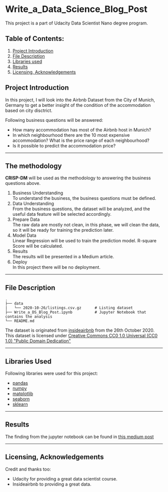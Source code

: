 # Write_a_Data_Science_Blog_Post
This project is a part of Udacity Data Scientist Nano degree program.

## **Table of Contents:**
1. [Project Introduction](README.md#project-introduction)
2. [File Description](README.md#file-description)
3. [Libraries used](README.md#libraries-used)
4. [Results](README.md#results)
5. [Licensing, Acknowledgements](README.md#licensing-acknowledgements)

## **Project Introduction**

In this project, I will look into the Airbnb Dataset from the City of Munich, Germany to get a better insight of the condition of the accommodation based on city disctrict.

Following business questions will be answered: 
- How many accommodation has most of the Airbnb host in Munich?
- In which neighbourhood there are the 10 most expensive accommodation? What is the price range of each neighbourhood?
- Is it possible to predict the accommodation price?

---

## **The methodology**
**CRISP-DM** will be used as the methodology to answering the business questions above. 
1. Business Understanding  
To understand the business, the business questions must be defined.
2. Data Understanding  
From the business questions, the dataset will be analyzed, and the useful data feature will be selected accordingly.
3. Prepare Data  
The raw data are mostly not clean, in this phase, we will clean the data, so it will be ready for training the prediction later. 
4. Model Data  
Linear Regression will be used to train the prediction model. R-square Score will be calculated.
5. Results  
The results will be presented in a Medium article.
6. Deploy  
In this project there will be no deployment.

----

## **File Description**
    .
    ├── data
    |   └── 2020-10-26/listings.csv.gz      # Listing dataset
    ├── Write_a_DS_Blog_Post.ipynb          # Jupyter Notebook that contains the analysis
    └── README.md

The dataset is originated from [insideairbnb](http://data.insideairbnb.com/germany/bv/munich/2020-10-26/data/listings.csv.gz) from the 26th October 2020. This dataset is licensed under [Creative Commons CC0 1.0 Universal (CC0 1.0) "Public Domain Dedication"](https://creativecommons.org/publicdomain/zero/1.0/)

---

## **Libraries Used**<br/>
Following libraries were used for this project:
- [pandas](https://pypi.org/project/pandas/)
- [numpy](https://pypi.org/project/numpy/)
- [matplotlib](https://pypi.org/project/matplotlib/)
- [seaborn](https://pypi.org/project/seaborn/)
- [sklearn](https://pypi.org/project/sklearn2/)

---

## **Results**<br/>
The finding from the jupyter notebook can be found in [this medium post](https://veltenwinter.medium.com/8000-for-a-night-in-airbnb-munich-e511a8ab1c3c)

---

## **Licensing, Acknowledgements**<br/>
Credit and thanks too: 
- Udacity for providing a great data scientist course.
- Insideairbnb to providing a great data.